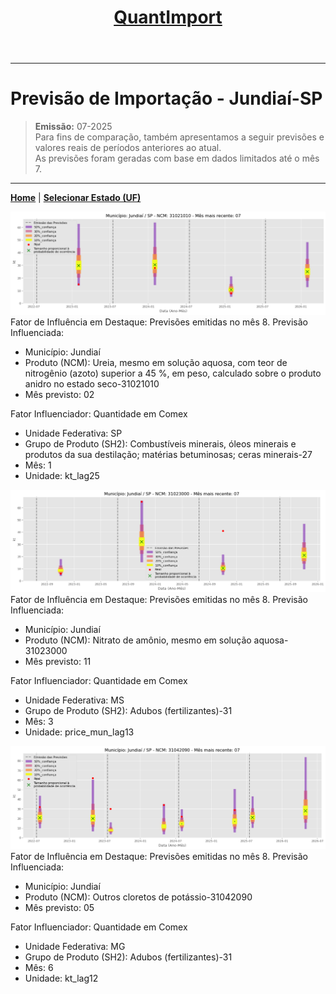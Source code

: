 <header>
<h1><a href="https://quantimportbrazil.github.io/Sobre/">QuantImport</a></h1>
</header>

---

# Previsão de Importação - Jundiaí-SP

> **Emissão:** 07-2025  
> Para fins de comparação, também apresentamos a seguir previsões e valores reais de períodos anteriores ao atual.  
> As previsões foram geradas com base em dados limitados até o mês 7.

---

**[Home](https://quantimportbrazil.github.io/Sobre/)** | **[Selecionar Estado (UF)](https://quantimportbrazil.github.io/Unidades_Federativas/)**


![Gráfico de Previsão](31021010.png)
Fator de Influência em Destaque:
Previsões emitidas no mês 8.
Previsão Influenciada:
- Município: Jundiaí
- Produto (NCM): Ureia, mesmo em solução aquosa, com teor de nitrogênio (azoto) superior a 45 %, em peso, calculado sobre o produto anidro no estado seco-31021010 
- Mês previsto: 02


Fator Influenciador: Quantidade em Comex
- Unidade Federativa: SP
- Grupo de Produto (SH2): Combustíveis minerais, óleos minerais e produtos da sua destilação; matérias betuminosas; ceras minerais-27 
- Mês: 1
- Unidade: kt_lag25







![Gráfico de Previsão](31023000.png)
Fator de Influência em Destaque:
Previsões emitidas no mês 8.
Previsão Influenciada:
- Município: Jundiaí
- Produto (NCM): Nitrato de amônio, mesmo em solução aquosa-31023000 
- Mês previsto: 11


Fator Influenciador: Quantidade em Comex
- Unidade Federativa: MS
- Grupo de Produto (SH2): Adubos (fertilizantes)-31 
- Mês: 3
- Unidade: price_mun_lag13







![Gráfico de Previsão](31042090.png)
Fator de Influência em Destaque:
Previsões emitidas no mês 8.
Previsão Influenciada:
- Município: Jundiaí
- Produto (NCM): Outros cloretos de potássio-31042090 
- Mês previsto: 05


Fator Influenciador: Quantidade em Comex
- Unidade Federativa: MG
- Grupo de Produto (SH2): Adubos (fertilizantes)-31 
- Mês: 6
- Unidade: kt_lag12





